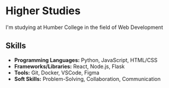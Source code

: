 # Higher Studies
I'm studying at Humber College in the field of Web Development

## **Skills**

- **Programming Languages:** Python, JavaScript, HTML/CSS
- **Frameworks/Libraries:** React, Node.js, Flask
- **Tools:** Git, Docker, VSCode, Figma
- **Soft Skills:** Problem-Solving, Collaboration, Communication



